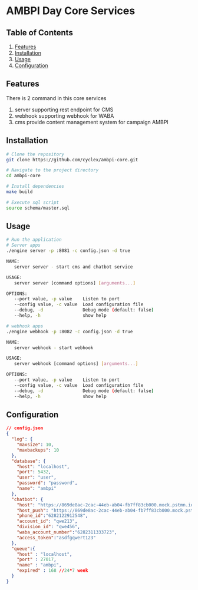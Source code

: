 # AMBPI Day Core Services

## Table of Contents

1. [Features](#features)
2. [Installation](#installation)
3. [Usage](#usage)
4. [Configuration](#configuration)

## Features

There is 2 command in this core services
1. server
    supporting rest endpoint for CMS
2. webhook
    supporting webhook for WABA
3. cms
    provide content management system for campaign AMBPI

## Installation


```bash
# Clone the repository
git clone https://github.com/cyclex/ambpi-core.git

# Navigate to the project directory
cd ambpi-core

# Install dependencies
make build

# Execute sql script
source schema/master.sql
```

## Usage

```bash
# Run the application
# Server apps
./engine server -p :8081 -c config.json -d true

NAME:
   server server - start cms and chatbot service

USAGE:
   server server [command options] [arguments...]

OPTIONS:
   --port value, -p value    Listen to port
   --config value, -c value  Load configuration file
   --debug, -d               Debug mode (default: false)
   --help, -h                show help

# webhook apps
./engine webhook -p :8082 -c config.json -d true

NAME:
   server webhook - start webhook

USAGE:
   server webhook [command options] [arguments...]

OPTIONS:
   --port value, -p value    Listen to port
   --config value, -c value  Load configuration file
   --debug, -d               Debug mode (default: false)
   --help, -h                show help
```

## Configuration

```json
// config.json
{
  "log": {
    "maxsize": 10,
    "maxbackups": 10
  },
  "database": {
    "host": "localhost",
    "port": 5432,
    "user": "user",
    "password": "password",
    "name": "ambpi"
  },
  "chatbot": {
    "host": "https://869de8ac-2cac-44eb-ab04-fb7ff83cb000.mock.pstmn.io/bot/webhook",
    "host_push": "https://869de8ac-2cac-44eb-ab04-fb7ff83cb000.mock.pstmn.io",
    "phone_id":"6282122912548",
    "account_id": "qwe213",
    "division_id": "qwe456",
    "waba_account_number":"6282311333723",
    "access_token":"asdfgqwert123"
  },
  "queue":{
    "host" : "localhost",
    "port" : 27017,
    "name" : "ambpi",
    "expired" : 168 //24*7 week
  }
}
```

